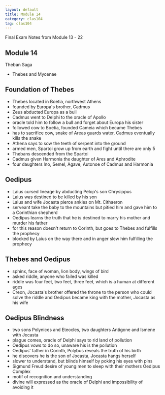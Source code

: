 ```yaml
---
layout: default
title: Module 14
category: clas104
tag: clas104
---
```


Final Exam Notes from Module 13 - 22

## Module 14

Theban Saga
- Thebes and Mycenae

## Foundation of Thebes
- Thebes located in Boetia, northwest Athens
- founded by Europa's brother, Cadmus
- Zeus abducted Europa as a bull
- Cadmus went to Delphi to the oracle of Apollo
- oracle told him to follow a bull and forget about Europa his sister
- followed cow to Boetia, founded Cameia which became Thebes
- has to sacrifice cow, snake of Areas guards water, Cadmus eventually kills the snake
- Athena says to sow the teeth of serpent into the ground
- armed men, Spartoi grow up from earth and fight until there are only 5
- Thebans descended from the Spartoi
- Cadmus given Harmonia the daughter of Ares and Aphrodite
- four daughters Ino, Semel, Agave, Autonoe of Cadmus and Harmonia

## Oedipus
- Laius cursed lineage by abducting Pelop's son Chrysippus
- Laius was destined to be killed by his son
- Laius and wife Jocasta pierce ankles on Mt. Cithaeron
- serveant take the baby to the mountains but pitied him and gave him to a Corinthian shepherd
- Oedipus learns the truth that he is destined to marry his mother and murder his father
- for this reason doesn't return to Corinth, but goes to Thebes and fulfills the prophecy
- blocked by Laius on the way there and in anger slew him fulfilling the prophecy

## Thebes and Oedipus
- sphinx, face of woman, lion body, wings of bird
- asked riddle, anyone who failed was killed
- riddle was four feet, two feet, three feet, which is a human at different ages
- Creon, Jocasta's brother offered the throne to the person who could solve the riddle and Oedipus became king with the mother, Jocasta as his wife

## Oedipus Blindness
- two sons Polynices and Eteocles, two daughters Antigone and Ismene with Jocasta
- plague comes, oracle of Delphi says to rid land of pollution
- Oedipus vows to do so, unaware his is the pollution
- Oedipus' father in Corinth, Polybus reveals the truth of his birth
- he discovers he is the son of Jocasta, Jocasta hangs herself
- slower to understand, but blinds himself by poking his eyes with pins
- Sigmund Freud desire of young men to sleep with their mothers Oedipus Complex
- motif of recognition and understanding
- divine will expressed as the oracle of Delphi and impossibility of avoiding it
